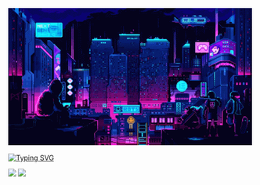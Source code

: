 <div style="flex: 1 1 0%;">
  
  <img src="https://github.com/StarI3oy/StarI3oy/blob/main/res/pixel-night.gif" alt="Pixel Night">
  
[![Typing SVG](https://readme-typing-svg.herokuapp.com?font=DotGothic16&weight=700&size=24&duration=2000&pause=500&color=6C33F7&center=true&vCenter=true&width=300&lines=Go;TypeScript;React;Data+Science;Julia;Solid.js)](https://git.io/typing-svg)</div>

    
<picture>
<source
  srcset="https://github-readme-stats.vercel.app/api?username=StarI3oy&show_icons=true&theme=dark"
  media="(prefers-color-scheme: dark)"
/>
<source
  srcset="https://github-readme-stats.vercel.app/api?username=StarI3oy&show_icons=true"
  media="(prefers-color-scheme: light), (prefers-color-scheme: no-preference)"
/>
<img src="https://github-readme-stats.vercel.app/api?username=StarI3oy&show_icons=true" />
</picture>

<picture>
<img src="https://github-readme-stats.vercel.app/api/top-langs/?username=StarI3oy&layout=compact&theme=dark" />
</picture>
  

